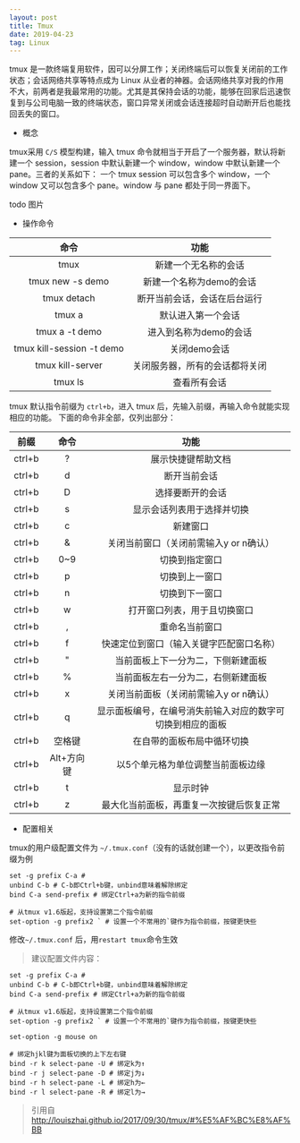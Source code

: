 ```yaml
---
layout: post
title: Tmux
date: 2019-04-23
tag: Linux
---
```


tmux 是一款终端复用软件，因可以分屏工作；关闭终端后可以恢复关闭前的工作状态；会话网络共享等特点成为 Linux 从业者的神器。会话网络共享对我的作用不大，前两者是我最常用的功能。尤其是其保持会话的功能，能够在回家后迅速恢复到与公司电脑一致的终端状态，窗口异常关闭或会话连接超时自动断开后也能找回丢失的窗口。

- 概念

tmux采用 `C/S` 模型构建，输入 tmux 命令就相当于开启了一个服务器，默认将新建一个 session，session 中默认新建一个 window，window 中默认新建一个 pane。三者的关系如下：
一个 tmux session 可以包含多个 window，一个 window 又可以包含多个 pane。window 与 pane 都处于同一界面下。

todo 图片

- 操作命令

|  命令  |  功能  |
| :---: | :---: |
|  tmux  |  新建一个无名称的会话  |
|  tmux new -s demo  |  新建一个名称为demo的会话  |
|  tmux detach  |  断开当前会话，会话在后台运行  |
|  tmux a  |  默认进入第一个会话  |
|  tmux a -t demo  |  进入到名称为demo的会话  |
|  tmux kill-session -t demo  |  关闭demo会话  |
|  tmux kill-server  |  关闭服务器，所有的会话都将关闭  |
|  tmux ls  |  查看所有会话  |

tmux 默认指令前缀为 `ctrl+b`，进入 tmux 后，先输入前缀，再输入命令就能实现相应的功能。
下面的命令非全部，仅列出部分：

|  前缀  |  命令  |  功能  |
| :---: | :---: | :---: |
|  ctrl+b  |  ?  |  展示快捷键帮助文档  |
|  ctrl+b  |  d  |  断开当前会话  |
|  ctrl+b  |  D  |  选择要断开的会话  |
|  ctrl+b  |  s  |  显示会话列表用于选择并切换  |
|  ctrl+b  |  c  |  新建窗口  |
|  ctrl+b  |  &  |  关闭当前窗口（关闭前需输入y or n确认）  |
|  ctrl+b  |  0~9  |  切换到指定窗口  |
|  ctrl+b  |  p  |  切换到上一窗口  |
|  ctrl+b  |  n  |  切换到下一窗口  |
|  ctrl+b  |  w  |  打开窗口列表，用于且切换窗口  |
|  ctrl+b  |  ,  |  重命名当前窗口  |
|  ctrl+b  |  f  |  快速定位到窗口（输入关键字匹配窗口名称）  |
|  ctrl+b  |  "  |  当前面板上下一分为二，下侧新建面板  |
|  ctrl+b  |  %  |  当前面板左右一分为二，右侧新建面板  |
|  ctrl+b  |  x  |  关闭当前面板（关闭前需输入y or n确认）  |
|  ctrl+b  |  q  |  显示面板编号，在编号消失前输入对应的数字可切换到相应的面板  |
|  ctrl+b  |  空格键  |  在自带的面板布局中循环切换  |
|  ctrl+b  |  Alt+方向键  |  以5个单元格为单位调整当前面板边缘  |
|  ctrl+b  |  t  |  显示时钟  |
|  ctrl+b  |  z  |  最大化当前面板，再重复一次按键后恢复正常  |

- 配置相关

tmux的用户级配置文件为 `~/.tmux.conf`（没有的话就创建一个），以更改指令前缀为例

```
set -g prefix C-a #
unbind C-b # C-b即Ctrl+b键，unbind意味着解除绑定
bind C-a send-prefix # 绑定Ctrl+a为新的指令前缀

# 从tmux v1.6版起，支持设置第二个指令前缀
set-option -g prefix2 ` # 设置一个不常用的`键作为指令前缀，按键更快些
```

修改`~/.tmux.conf` 后，用`restart tmux`命令生效

> 建议配置文件内容：

```
set -g prefix C-a #
unbind C-b # C-b即Ctrl+b键，unbind意味着解除绑定
bind C-a send-prefix # 绑定Ctrl+a为新的指令前缀

# 从tmux v1.6版起，支持设置第二个指令前缀
set-option -g prefix2 ` # 设置一个不常用的`键作为指令前缀，按键更快些

set-option -g mouse on

# 绑定hjkl键为面板切换的上下左右键
bind -r k select-pane -U # 绑定k为↑
bind -r j select-pane -D # 绑定j为↓
bind -r h select-pane -L # 绑定h为←
bind -r l select-pane -R # 绑定l为→
```

> 引用自 http://louiszhai.github.io/2017/09/30/tmux/#%E5%AF%BC%E8%AF%BB
